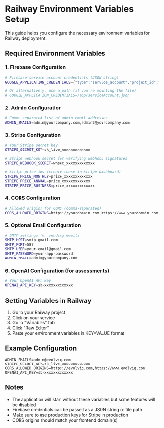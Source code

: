 # Railway Environment Variables Setup

This guide helps you configure the necessary environment variables for Railway deployment.

## Required Environment Variables

### 1. Firebase Configuration
```bash
# Firebase service account credentials (JSON string)
GOOGLE_APPLICATION_CREDENTIALS={"type":"service_account","project_id":"your-project",...}

# Or alternatively, use a path (if you're mounting the file)
# GOOGLE_APPLICATION_CREDENTIALS=/app/serviceAccount.json
```

### 2. Admin Configuration
```bash
# Comma-separated list of admin email addresses
ADMIN_EMAILS=admin@yourcompany.com,admin2@yourcompany.com
```

### 3. Stripe Configuration
```bash
# Your Stripe secret key
STRIPE_SECRET_KEY=sk_live_xxxxxxxxxxxxx

# Stripe webhook secret for verifying webhook signatures
STRIPE_WEBHOOK_SECRET=whsec_xxxxxxxxxxxxx

# Stripe price IDs (create these in Stripe Dashboard)
STRIPE_PRICE_MONTHLY=price_xxxxxxxxxxxxx
STRIPE_PRICE_ANNUAL=price_xxxxxxxxxxxxx
STRIPE_PRICE_BUSINESS=price_xxxxxxxxxxxxx
```

### 4. CORS Configuration
```bash
# Allowed origins for CORS (comma-separated)
CORS_ALLOWED_ORIGINS=https://yourdomain.com,https://www.yourdomain.com
```

### 5. Optional Email Configuration
```bash
# SMTP settings for sending emails
SMTP_HOST=smtp.gmail.com
SMTP_PORT=587
SMTP_USER=your-email@gmail.com
SMTP_PASSWORD=your-app-password
ADMIN_EMAIL=admin@yourcompany.com
```

### 6. OpenAI Configuration (for assessments)
```bash
# Your OpenAI API key
OPENAI_API_KEY=sk-xxxxxxxxxxxxx
```

## Setting Variables in Railway

1. Go to your Railway project
2. Click on your service
3. Go to "Variables" tab
4. Click "Raw Editor"
5. Paste your environment variables in KEY=VALUE format

## Example Configuration
```
ADMIN_EMAILS=admin@evolviq.com
STRIPE_SECRET_KEY=sk_live_xxxxxxxxxxxxx
CORS_ALLOWED_ORIGINS=https://evolviq.com,https://www.evolviq.com
OPENAI_API_KEY=sk-xxxxxxxxxxxxx
```

## Notes
- The application will start without these variables but some features will be disabled
- Firebase credentials can be passed as a JSON string or file path
- Make sure to use production keys for Stripe in production
- CORS origins should match your frontend domain(s)